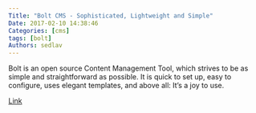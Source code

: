 ```yaml
---
Title: "Bolt CMS - Sophisticated, Lightweight and Simple"
Date: 2017-02-10 14:38:46
Categories: [cms]
tags: [bolt]
Authors: sedlav
---
```


Bolt is an open source Content Management Tool, which strives to be as simple and straightforward as possible. It is quick to set up, easy to configure, uses elegant templates, and above all: It’s a joy to use.

[Link](https://bolt.cm/)
